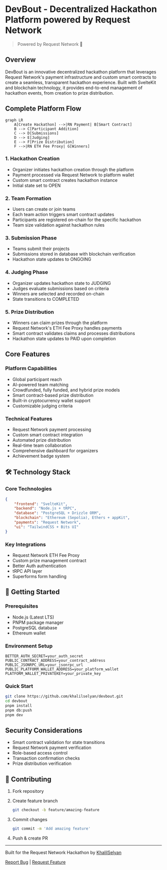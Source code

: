 # DevBout - Decentralized Hackathon Platform powered by Request Network

> Powered by Request Network 🚀

## Overview

DevBout is an innovative decentralized hackathon platform that leverages Request Network's payment infrastructure and custom smart contracts to create a seamless, transparent hackathon experience. Built with SvelteKit and blockchain technology, it provides end-to-end management of hackathon events, from creation to prize distribution.

## Complete Platform Flow

```mermaid
graph LR
    A[Create Hackathon] -->|RN Payment| B[Smart Contract]
    B --> C[Participant Addition]
    C --> D[Submissions]
    D --> E[Judging]
    E --> F[Prize Distribution]
    F -->|RN ETH Fee Proxy| G[Winners]
```

### 1. Hackathon Creation

- Organizer initiates hackathon creation through the platform
- Payment processed via Request Network to platform wallet
- Custom smart contract creates hackathon instance
- Initial state set to OPEN

### 2. Team Formation

- Users can create or join teams
- Each team action triggers smart contract updates
- Participants are registered on-chain for the specific hackathon
- Team size validation against hackathon rules

### 3. Submission Phase

- Teams submit their projects
- Submissions stored in database with blockchain verification
- Hackathon state updates to ONGOING

### 4. Judging Phase

- Organizer updates hackathon state to JUDGING
- Judges evaluate submissions based on criteria
- Winners are selected and recorded on-chain
- State transitions to COMPLETED

### 5. Prize Distribution

- Winners can claim prizes through the platform
- Request Network's ETH Fee Proxy handles payments
- Smart contract validates claims and processes distributions
- Hackathon state updates to PAID upon completion

## Core Features

### Platform Capabilities

- Global participant reach
- AI-powered team matching
- Crowdfunded, fully funded, and hybrid prize models
- Smart contract-based prize distribution
- Built-in cryptocurrency wallet support
- Customizable judging criteria

### Technical Features

- Request Network payment processing
- Custom smart contract integration
- Automated prize distribution
- Real-time team collaboration
- Comprehensive dashboard for organizers
- Achievement badge system

## 🛠 Technology Stack

### Core Technologies

```json
{
	"frontend": "SvelteKit",
	"backend": "Node.js + tRPC",
	"database": "PostgreSQL + Drizzle ORM",
	"blockchain": "Ethereum (Sepolia), Ethers + appKit",
	"payments": "Request Network",
	"ui": "TailwindCSS + Bits UI"
}
```

### Key Integrations

- Request Network ETH Fee Proxy
- Custom prize management contract
- Better Auth authentication
- tRPC API layer
- Superforms form handling

## 🚀 Getting Started

### Prerequisites

- Node.js (Latest LTS)
- PNPM package manager
- PostgreSQL database
- Ethereum wallet

### Environment Setup

```env
BETTER_AUTH_SECRET=your_auth_secret
PUBLIC_CONTRACT_ADDRESS=your_contract_address
PUBLIC_JSONRPC_URL=your_jsonrpc_url
PUBLIC_PLATFORM_WALLET_ADDRESS=your_platform_wallet
PLATFORM_WALLET_PRIVATEKEY=your_private_key
```

### Quick Start

```bash
git clone https://github.com/khalilselyan/devbout.git
cd devbout
pnpm install
pnpm db:push
pnpm dev
```

## Security Considerations

- Smart contract validation for state transitions
- Request Network payment verification
- Role-based access control
- Transaction confirmation checks
- Prize distribution verification

## 🤝 Contributing

1. Fork repository
2. Create feature branch

   ```bash
   git checkout -b feature/amazing-feature
   ```

3. Commit changes

   ```bash
   git commit -m 'Add amazing feature'
   ```

4. Push & create PR

---

Built for the Request Network Hackathon by [KhalilSelyan](https://github.com/khalilselyan)

[Report Bug](https://github.com/khalilselyan/devbout/issues) | [Request Feature](https://github.com/khalilselyan/devbout/issues)
